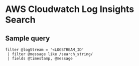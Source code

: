 AWS Cloudwatch Log Insights Search
===

Sample query
---

```
filter @logStream = '<LOGSTREAM_ID'
 | filter @message like /search_string/
 | fields @timestamp, @message
```
